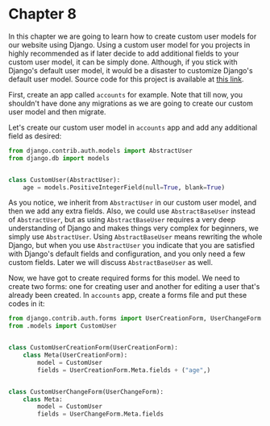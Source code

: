 # Chapter 8

In this chapter we are going to learn how to create custom user models for our website using Django. Using a custom user model for you projects in highly recommended as if later decide to add additional fields to your custom user model, it can be simply done. Although, if you stick with Django's default user model, it would be a disaster to customize Django's default user model. Source code for this project is available at [this link](https://github.com/thisisjab/django_custom_user_model).

First, create an app called `accounts` for example. Note that till now, you shouldn't have done any migrations as we are going to create our custom user model and then migrate.

Let's create our custom user model in `accounts` app and add any additional field as desired:

```python
from django.contrib.auth.models import AbstractUser
from django.db import models


class CustomUser(AbstractUser):
    age = models.PositiveIntegerField(null=True, blank=True)
```

As you notice, we inherit from `AbstractUser` in our custom user model, and then we add any extra fields. Also, we could use `AbstractBaseUser` instead of `AbstractUser`, but as using `AbstractBaseUser` requires a very deep understanding of Django and makes things very complex for beginners, we simply use `AbstractUser`. Using `AbstractBaseUser` means rewriting the whole Django, but when you use `AbstractUser` you indicate that you are satisfied with Django's default fields and configuration, and you only need a few custom fields. Later we will discuss `AbstractBaseUser` as well.

Now, we have got to create required forms for this model. We need to create two forms: one for creating user and another for editing a user that's already been created. In `accounts` app, create a forms file and put these codes in it:

```python
from django.contrib.auth.forms import UserCreationForm, UserChangeForm
from .models import CustomUser


class CustomUserCreationForm(UserCreationForm):
    class Meta(UserCreationForm):
        model = CustomUser
        fields = UserCreationForm.Meta.fields + ("age",)


class CustomUserChangeForm(UserChangeForm):
    class Meta:
        model = CustomUser
        fields = UserChangeForm.Meta.fields
```
